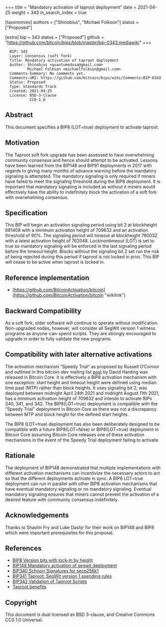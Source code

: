 +++
title = "Mandatory activation of taproot deployment"
date = 2021-04-25
weight = 343
in_search_index = true

[taxonomies]
authors = ["Shinobius", "Michael Folkson"]
status = ["Proposed"]

[extra]
bip = 343
status = ["Proposed"]
github = "https://github.com/bitcoin/bips/blob/master/bip-0343.mediawiki"
+++

``` 
  BIP: 343
  Layer: Consensus (soft fork)
  Title: Mandatory activation of taproot deployment
  Author: Shinobius <quantumedusa@gmail.com>
          Michael Folkson <michaelfolkson@gmail.com>
  Comments-Summary: No comments yet.
  Comments-URI: https://github.com/bitcoin/bips/wiki/Comments:BIP-0343
  Status: Proposed
  Type: Standards Track
  Created: 2021-04-25
  License: BSD-3-Clause
           CC0-1.0
```

## Abstract

This document specifies a BIP8 (LOT=true) deployment to activate
taproot.

## Motivation

The Taproot soft fork upgrade has been assessed to have overwhelming
community consensus and hence should attempt to be activated. Lessons
have been learned from the BIP148 and BIP91 deployments in 2017 with
regards to giving many months of advance warning before the mandatory
signaling is attempted. The mandatory signaling is only required if
miners have failed to meet the signaling threshold during the BIP8
deployment. It is important that mandatory signaling is included as
without it miners would effectively have the ability to indefinitely
block the activation of a soft fork with overwhelming consensus.

## Specification

This BIP will begin an activation signaling period using bit 2 at
blockheight 681408 with a minimum activation height of 709632 and an
activation threshold of 90%. The signaling period will timeout at
blockheight 760032 with a latest activation height of 762048.
Lockinontimeout (LOT) is set to true so mandatory signaling will be
enforced in the last signaling period before the timeout height. Blocks
without the signaling bit 2 set run the risk of being rejected during
this period if taproot is not locked in prior. This BIP will cease to be
active when taproot is locked in.

## Reference implementation

  - [https://github.com/BitcoinActivation/bitcoin](https://github.com/BitcoinActivation/bitcoin "wikilink")

## Backward Compatibility

As a soft fork, older software will continue to operate without
modification. Non-upgraded nodes, however, will consider all SegWit
version 1 witness programs as anyone-can-spend scripts. They are
strongly encouraged to upgrade in order to fully validate the new
programs.

## Compatibility with later alternative activations

The activation mechanism “Speedy Trial” as proposed by Russell O’Connor
and outlined in this bitcoin-dev mailing list
[post](https://lists.linuxfoundation.org/pipermail/bitcoin-dev/2021-March/018583.html)
by David Harding was released in Bitcoin Core. It is effectively a BIP8
activation mechanism with one exception: start height and timeout height
were defined using median time past (MTP) rather than block heights. It
uses signaling bit 2, was deployed between midnight April 24th 2021 and
midnight August 11th 2021, has a minimum activation height of 709632 and
intends to activate BIPs 340, 341, and 342. The BIP8(LOT=true)
deployment is compatible with the “Speedy Trial” deployment in Bitcoin
Core as there was not a discrepancy between MTP and block height for the
defined start heights.

The BIP8 (LOT=true) deployment has also been deliberately designed to be
compatible with a future BIP8(LOT=false) or BIP8(LOT=true) deployment in
Bitcoin Core assuming Bitcoin Core releases one of these activation
mechanisms in the event of the Speedy Trial deployment failing to
activate.

## Rationale

The deployment of BIP148 demonstrated that multiple implementations with
different activation mechanisms can incentivize the necessary actors to
act so that the different deployments activate in sync. A BIP8 LOT=true
deployment can run in parallel with other BIP8 activation mechanisms
that have eventual mandatory signaling or no mandatory signaling.
Eventual mandatory signaling ensures that miners cannot prevent the
activation of a desired feature with community consensus indefinitely.

## Acknowledgements

Thanks to Shaolin Fry and Luke Dashjr for their work on BIP148 and BIP8
which were important prerequisites for this proposal.

## References

  - [BIP8 Version bits with lock-in by
    height](bip-0008.mediawiki "wikilink")
  - [BIP148 Mandatory activation of segwit
    deployment](bip-0148.mediawiki "wikilink")
  - [BIP340 Schnorr Signatures for
    secp256k1](bip-0340.mediawiki "wikilink")
  - [BIP341 Taproot: SegWit version 1 spending
    rules](bip-0341.mediawiki "wikilink")
  - [BIP342 Validation of Taproot
    Scripts](bip-0342.mediawiki "wikilink")
  - [Taproot benefits](https://taproot.works/taproot-faq/)

## Copyright

This document is dual licensed as BSD 3-clause, and Creative Commons CC0
1.0 Universal.
